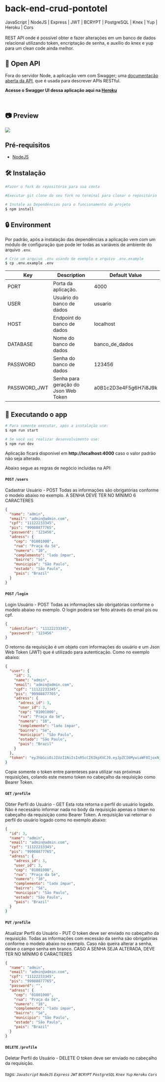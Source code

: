 # back-end-crud-pontotel 

<p>
JavaScript | NodeJS | Express | JWT | BCRYPT | PostgreSQL | Knex | Yup | Heroku | Cors <br><br>
REST API onde é possível obter e fazer alterações em um banco de dados relacional utilizando token, encriptação de senha, e auxílio do knex e yup para um clean code ainda melhor.
</p>

## 📝 Open API

Fora do servidor Node, a aplicação vem com Swagger; uma [documentação aberta da API](https://swagger.io/specification/), que é usada para descrever APIs RESTful.

**Acesse o Swagger UI dessa aplicação aqui na [Heroku](https://back-end-crud-pontotel.herokuapp.com/docs)**

<br>

<h2>📷 Preview</h2>

<img src="./.gif">

## Pré-requisitos

- [NodeJS](https://nodejs.org/en/download/)

## 🛠️ Instalação	

```bash
#Fazer o fork do repositório para sua conta

#Executar git clone do seu fork no terminal para clonar o repositório

# Instale as Dependências para o funcionamento do projeto
$ npm install
```

## 🔒 Environment

Por padrão, após a instalação das dependências a aplicação vem com um módulo de configuração que pode ler todas as variáveis ​​de ambiente do arquivo `.env`.

```bash
# Crie um arquivo .env usando de exemplo o arquivo .env.example
$ cp .env.example .env
```

| Key                       | Description                                                          | Default Value              |
| ------------------------- | -------------------------------------------------------------------- | -------------------------- |
| PORT                      | Porta da aplicação.                                                  | 4000                       |
| USER                      | Usuário do banco de dados                                            | usuario                    |
| HOST                      | Endpoint do banco de dados                                           | localhost                  |
| DATABASE                  | Nome do banco de dados                                               | banco_de_dados             |
| PASSWORD                  | Senha do banco de dados                                              | 123456                     |
| PASSWORD_JWT              | Senha para geração do Json Web Token                                 | a0B1c2D3e4F5g6H7i8J9k      |

## 🏃 Executando o app

```bash
# Para somente executar, após a instalação use:
$ npm run start

# Se você vai realizar desenvolvimento use:
$ npm run dev
```

Aplicação ficará disponível em **http://localhost:4000** caso o valor padrão não seja alterado.


Abaixo segue as regras de negócio incluidas na API:


#### `POST` `/users`

Cadastrar Usuário - POST
Todas as informações são obrigatórias conforme o modelo abaixo no exemplo.
A SENHA DEVE TER NO MÍNIMO 6 CARACTERES

```json
{
  "name": "admin",
  "email": "admin@admin.com",
  "cpf": "11122233345",
  "pis": "99988877765",
  "password": "123456",
  "adress": {
    "cep": "01001000",
    "rua": "Praça da Sé",
    "numero": "10",
    "complemento": "lado ímpar",
    "bairro": "Sé",
    "municipio": "São Paulo",
    "estado": "São Paulo",
    "pais": "Brazil"
  }
}

```

#### `POST` `/login`

Login Usuário - POST
Todas as informações são obrigatórias conforme o modelo abaixo no exemplo.
O login podera ser feito através do email pis ou cpf.

```json
{
  "identifier": "11122233345",
  "password": "123456"
}
```


O retorno da requisição é um objeto com informações do usuário e um Json Web Token (JWT) que é utilizado para autenticação. Como no exemplo abaixo:

```json
{
  "user": {
    "id": 3,
    "name": "admin",
    "email": "admin@admin.com",
    "cpf": "11122233345",
    "pis": "99988877765",
    "adress": {
      "adress_id": 3,
      "user_id": 3,
      "cep": "01001000",
      "rua": "Praça da Sé",
      "numero": "10",
      "complemento": "lado ímpar",
      "bairro": "Sé",
      "municipio": "São Paulo",
      "estado": "São Paulo",
      "pais": "Brazil"
    }
  },
  "token": "eyJhbGciOiJIUzI1NiIsInR5cCI6IkpXVCJ9.eyJpZCI6MywiaWF0IjoxNjM5ODY0NzU2LCJleHAiOjE2Mzk4OTM1NTZ9.6_iYWxylNzOu2im57Hq1U24EqNKI7uQJ3TxlwFUIFiI"
}
```


Copie somente o token entre parenteses para utilizar nas próximas requisições, colando este mesmo token no cabeçalho da requisição como Bearer Token.


#### `GET` `/profile`

Obter Perfil do Usuário - GET
Esta rota retorna o perfil do usuário logado. Não é necessário informar nada no body da requisição apenas o token no cabeçalho da requisição como Bearer Token. A requisição vai retornar o perfil do usuário logado como no exemplo abaixo:

```json
{
  "id": 3,
  "name": "admin",
  "email": "admin@admin.com",
  "cpf": "11122233345",
  "pis": "99988877765",
  "adress": {
    "adress_id": 3,
    "user_id": 3,
    "cep": "01001000",
    "rua": "Praça da Sé",
    "numero": "10",
    "complemento": "lado ímpar",
    "bairro": "Sé",
    "municipio": "São Paulo",
    "estado": "São Paulo",
    "pais": "Brazil"
  }
}

```
#### `PUT` `/profile`

Atualizar Perfil do Usuário - PUT
O token deve ser enviado no cabeçalho da requisição.
Todas as informações com excessão da senha são obrigatórias conforme o modelo abaixo no exemplo.
Caso não queira alterar a senha, deixe o campo senha em branco.
CASO A SENHA SEJA ALTERADA, DEVE TER NO MÍNIMO 6 CARACTERES

```json
{
  "name": "admin",
  "email": "admin@admin.com",
  "cpf": "11122233345",
  "pis": "99988877765",
  "password": "",
  "adress": {
    "cep": "01001000",
    "rua": "Praça da Sé",
    "numero": "10",
    "complemento": "lado ímpar",
    "bairro": "Sé",
    "municipio": "São Paulo",
    "estado": "São Paulo",
    "pais": "Brazil"
  }
}

```
#### `DELETE` `/profile`

Deletar Perfil do Usuário - DELETE
O token deve ser enviado no cabeçalho da requisição.

###### tags: `JavaScript`  `NodeJS`  `Express`  `JWT`  `BCRYPT`  `PostgreSQL`  `Knex`  `Yup` `Heroku` `Cors`